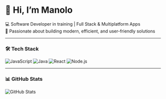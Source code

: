 # 👋 Hi, I’m Manolo

💻 Software Developer in training | Full Stack & Multiplatform Apps  
🚀 Passionate about building modern, efficient, and user-friendly solutions  

---

### 🛠️ Tech Stack
![JavaScript](https://img.shields.io/badge/Code-JavaScript-yellow?logo=javascript)
![Java](https://img.shields.io/badge/Code-Java-blue?logo=java)
![React](https://img.shields.io/badge/Framework-React-61DAFB?logo=react)
![Node.js](https://img.shields.io/badge/Backend-Node.js-green?logo=node.js)

---

### 📊 GitHub Stats
![GitHub Stats](https://github-readme-stats.vercel.app/api?username=manolocaro&show_icons=true&theme=radical)
